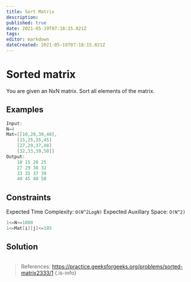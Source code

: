 ```yaml
---
title: Sort Matrix
description: 
published: true
date: 2021-05-19T07:18:15.021Z
tags: 
editor: markdown
dateCreated: 2021-05-19T07:18:15.021Z
---
```


# Sorted matrix
You are given an NxN matrix. Sort all elements of the matrix.

## Examples
```cpp
Input:
N=4
Mat=[[10,20,30,40],
    [15,25,35,45] 
    [27,29,37,48] 
    [32,33,39,50]]
Output:
    10 15 20 25 
    27 29 30 32
    33 35 37 39
    40 45 48 50
```

## Constraints
Expected Time Complexity: `O(N^2LogN)`
Expected Auxillary Space: `O(N^2)`

```cpp
1<=N<=1000
1<=Mat[i][j]<=105
```

## Solution
```python
```
> References: https://practice.geeksforgeeks.org/problems/sorted-matrix2333/1
{.is-info}

